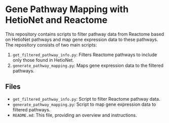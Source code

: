 # Gene Pathway Mapping with HetioNet and Reactome

This repository contains scripts to filter pathway data from Reactome based on HetioNet pathways and map gene expression data to these pathways. The repository consists of two main scripts:

1. `get_filtered_pathway_info.py`: Filters Reactome pathways to include only those found in HetioNet.
2. `generate_pathway_mapping.py`: Maps gene expression data to the filtered pathways.

## Files

- `get_filtered_pathway_info.py`: Script to filter Reactome pathway data.
- `generate_pathway_mapping.py`: Script to map gene expression data to filtered pathways.
- `README.md`: This file, providing an overview and instructions.
